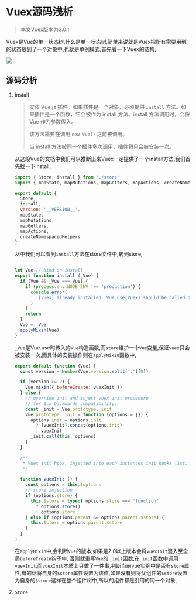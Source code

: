 # 			Vuex源码浅析

> 本文Vuex版本为3.0.1

Vuex是Vue的单一状态树,什么是单一状态树,简单来说就是Vuex把所有需要用到的状态放到了一个对象中,也就是单例模式;首先看一下Vuex的结构;

![](F:\blog\vuex源码浅析\源码结构.png)



## 源码分析

1. install

   > 安装 Vue.js 插件。如果插件是一个对象，必须提供 `install` 方法。如果插件是一个函数，它会被作为 install 方法。install 方法调用时，会将 Vue 作为参数传入。
   >
   > 该方法需要在调用 `new Vue()` 之前被调用。
   >
   > 当 install 方法被同一个插件多次调用，插件将只会被安装一次。

   从这段Vue的文档中我们可以推断出来Vuex一定提供了一个install方法,我们首先找一下install,

   ```javascript
   import { Store, install } from './store'
   import { mapState, mapMutations, mapGetters, mapActions, createNamespacedHelpers } from './helpers'
   
   export default {
     Store,
     install,
     version: '__VERSION__',
     mapState,
     mapMutations,
     mapGetters,
     mapActions,
     createNamespacedHelpers
   }
   ```

   从中我们可以看到`install`方法在store文件中,转到store,

   ```js
   
   let Vue // bind on install
   export function install (_Vue) {
     if (Vue && _Vue === Vue) {
       if (process.env.NODE_ENV !== 'production') {
         console.error(
           '[vuex] already installed. Vue.use(Vuex) should be called only once.'
         )
       }
       return
     }
     Vue = _Vue
     applyMixin(Vue)
   }
   ```

    `_Vue`是Vue.use时传入的`Vue`构造函数,而`store`维护一个`Vue`变量,保证`vuex`只会被安装一次,而具体的安装操作则在`applyMixin`函数中,

   ```javascript
   export default function (Vue) {
     const version = Number(Vue.version.split('.')[0])
   
     if (version >= 2) {
       Vue.mixin({ beforeCreate: vuexInit })
     } else {
       // override init and inject vuex init procedure
       // for 1.x backwards compatibility.
       const _init = Vue.prototype._init
       Vue.prototype._init = function (options = {}) {
         options.init = options.init
           ? [vuexInit].concat(options.init)
           : vuexInit
         _init.call(this, options)
       }
     }
   
     /**
      * Vuex init hook, injected into each instances init hooks list.
      */
   
     function vuexInit () {
       const options = this.$options
       // store injection
       if (options.store) {
         this.$store = typeof options.store === 'function'
           ? options.store()
           : options.store
       } else if (options.parent && options.parent.$store) {
         this.$store = options.parent.$store
       }
     }
   }
   
   ```

   在`applyMixin`中,会判断`Vue`的版本,如果是2.0以上版本会将`vuexInit`混入至全局`beforeCreate`钩子中, 否则就重写`Vue`的 `_init`函数,在`_init`函数中调用`vuexInit`,而`vuexInit`本质上只做了一件事,判断当前vue实例中是否有`store`属性,有的话将自身的`$store`属性设置为该值,如果没有则将父组件的`$store`设置为自身的`$store`这样在整个组件树中,所以的组件都是引用的同一个对象,

2. `Store`
